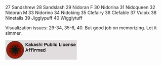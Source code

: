 27 Sandshrew
28 Sandslash
29 Nidoran F
30 Nidorina
31 Nidoqueen
32 Nidoran M
33 Nidorino
34 Nidoking
35 Clefairy
36 Clefable
37 Vulpix
38 Ninetails
39 Jigglypuff
40 Wigglytuff

Visualization issues: 29-34, 35-6, 40. But good job on memorizing. Let it simmer. 

[![KPL](https://github.com/13saints/licenses/blob/main/logos/KPLv1.0-affirmed-medium.png)](https://raw.githubusercontent.com/13saints/licenses/main/KPLv1.0.txt)
